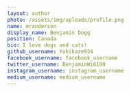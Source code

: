 ```yaml
---
layout: author
photo: /assets/img/uploads/profile.png
name: mranderson
display_name: Benjamin Dogg
position: Canada
bio: I love dogs and cats!
github_username: Yukikaze924
facebook_username: facebook_username
twitter_username: BenjaminWi6190
instagram_username: instagram_username
medium_username: medium_username
---
```


